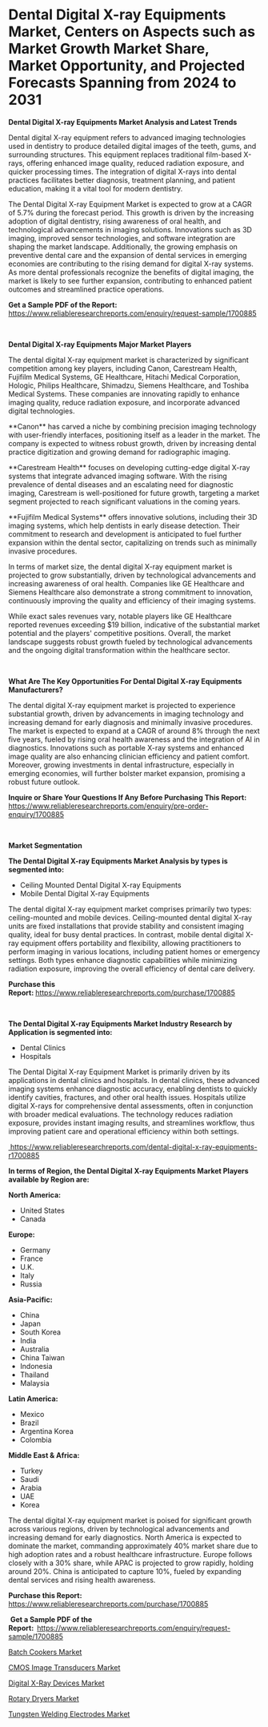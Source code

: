 <p><h1>Dental Digital X-ray Equipments Market, Centers on Aspects such as Market Growth Market Share, Market Opportunity, and Projected Forecasts Spanning from 2024 to 2031</h1></p><p><strong>Dental Digital X-ray Equipments Market Analysis and Latest Trends</strong></p>
<p><p>Dental digital X-ray equipment refers to advanced imaging technologies used in dentistry to produce detailed digital images of the teeth, gums, and surrounding structures. This equipment replaces traditional film-based X-rays, offering enhanced image quality, reduced radiation exposure, and quicker processing times. The integration of digital X-rays into dental practices facilitates better diagnosis, treatment planning, and patient education, making it a vital tool for modern dentistry.</p><p>The Dental Digital X-ray Equipment Market is expected to grow at a CAGR of 5.7% during the forecast period. This growth is driven by the increasing adoption of digital dentistry, rising awareness of oral health, and technological advancements in imaging solutions. Innovations such as 3D imaging, improved sensor technologies, and software integration are shaping the market landscape. Additionally, the growing emphasis on preventive dental care and the expansion of dental services in emerging economies are contributing to the rising demand for digital X-ray systems. As more dental professionals recognize the benefits of digital imaging, the market is likely to see further expansion, contributing to enhanced patient outcomes and streamlined practice operations.</p></p>
<p><strong>Get a Sample PDF of the Report:&nbsp;</strong> <a href="https://www.reliableresearchreports.com/enquiry/request-sample/1700885?utm_campaign=5&utm_medium=2&utm_source=Github&utm_content=ia&utm_term=21102024&utm_id=dental-digital-x-ray-equipments">https://www.reliableresearchreports.com/enquiry/request-sample/1700885</a></p>
<p>&nbsp;</p>
<p><strong>Dental Digital X-ray Equipments Major Market Players</strong></p>
<p><p>The dental digital X-ray equipment market is characterized by significant competition among key players, including Canon, Carestream Health, Fujifilm Medical Systems, GE Healthcare, Hitachi Medical Corporation, Hologic, Philips Healthcare, Shimadzu, Siemens Healthcare, and Toshiba Medical Systems. These companies are innovating rapidly to enhance imaging quality, reduce radiation exposure, and incorporate advanced digital technologies.</p><p>**Canon** has carved a niche by combining precision imaging technology with user-friendly interfaces, positioning itself as a leader in the market. The company is expected to witness robust growth, driven by increasing dental practice digitization and growing demand for radiographic imaging.</p><p>**Carestream Health** focuses on developing cutting-edge digital X-ray systems that integrate advanced imaging software. With the rising prevalence of dental diseases and an escalating need for diagnostic imaging, Carestream is well-positioned for future growth, targeting a market segment projected to reach significant valuations in the coming years.</p><p>**Fujifilm Medical Systems** offers innovative solutions, including their 3D imaging systems, which help dentists in early disease detection. Their commitment to research and development is anticipated to fuel further expansion within the dental sector, capitalizing on trends such as minimally invasive procedures.</p><p>In terms of market size, the dental digital X-ray equipment market is projected to grow substantially, driven by technological advancements and increasing awareness of oral health. Companies like GE Healthcare and Siemens Healthcare also demonstrate a strong commitment to innovation, continuously improving the quality and efficiency of their imaging systems.</p><p>While exact sales revenues vary, notable players like GE Healthcare reported revenues exceeding $19 billion, indicative of the substantial market potential and the players' competitive positions. Overall, the market landscape suggests robust growth fueled by technological advancements and the ongoing digital transformation within the healthcare sector.</p></p>
<p>&nbsp;</p>
<p><strong>What Are The Key Opportunities For Dental Digital X-ray Equipments Manufacturers?</strong></p>
<p><p>The dental digital X-ray equipment market is projected to experience substantial growth, driven by advancements in imaging technology and increasing demand for early diagnosis and minimally invasive procedures. The market is expected to expand at a CAGR of around 8% through the next five years, fueled by rising oral health awareness and the integration of AI in diagnostics. Innovations such as portable X-ray systems and enhanced image quality are also enhancing clinician efficiency and patient comfort. Moreover, growing investments in dental infrastructure, especially in emerging economies, will further bolster market expansion, promising a robust future outlook.</p></p>
<p><strong>Inquire or Share Your Questions If Any Before Purchasing This Report:</strong> <a href="https://www.reliableresearchreports.com/enquiry/pre-order-enquiry/1700885?utm_campaign=5&utm_medium=2&utm_source=Github&utm_content=ia&utm_term=21102024&utm_id=dental-digital-x-ray-equipments">https://www.reliableresearchreports.com/enquiry/pre-order-enquiry/1700885</a></p>
<p>&nbsp;</p>
<p><strong>Market Segmentation</strong></p>
<p><strong>The Dental Digital X-ray Equipments Market Analysis by types is segmented into:</strong></p>
<p><ul><li>Ceiling Mounted Dental Digital X-ray Equipments</li><li>Mobile Dental Digital X-ray Equipments</li></ul></p>
<p><p>The dental digital X-ray equipment market comprises primarily two types: ceiling-mounted and mobile devices. Ceiling-mounted dental digital X-ray units are fixed installations that provide stability and consistent imaging quality, ideal for busy dental practices. In contrast, mobile dental digital X-ray equipment offers portability and flexibility, allowing practitioners to perform imaging in various locations, including patient homes or emergency settings. Both types enhance diagnostic capabilities while minimizing radiation exposure, improving the overall efficiency of dental care delivery.</p></p>
<p><strong>Purchase this Report:&nbsp;</strong><a href="https://www.reliableresearchreports.com/purchase/1700885?utm_campaign=5&utm_medium=2&utm_source=Github&utm_content=ia&utm_term=21102024&utm_id=dental-digital-x-ray-equipments">https://www.reliableresearchreports.com/purchase/1700885</a></p>
<p>&nbsp;</p>
<p><strong>The Dental Digital X-ray Equipments Market Industry Research by Application is segmented into:</strong></p>
<p><ul><li>Dental Clinics</li><li>Hospitals</li></ul></p>
<p><p>The Dental Digital X-ray Equipment Market is primarily driven by its applications in dental clinics and hospitals. In dental clinics, these advanced imaging systems enhance diagnostic accuracy, enabling dentists to quickly identify cavities, fractures, and other oral health issues. Hospitals utilize digital X-rays for comprehensive dental assessments, often in conjunction with broader medical evaluations. The technology reduces radiation exposure, provides instant imaging results, and streamlines workflow, thus improving patient care and operational efficiency within both settings.</p></p>
<p><a href="https://www.reliableresearchreports.com/dental-digital-x-ray-equipments-r1700885?utm_campaign=5&utm_medium=2&utm_source=Github&utm_content=ia&utm_term=21102024&utm_id=dental-digital-x-ray-equipments">&nbsp;https://www.reliableresearchreports.com/dental-digital-x-ray-equipments-r1700885</a></p>
<p><strong>In terms of Region, the Dental Digital X-ray Equipments Market Players available by Region are:</strong></p>
<p>
    <p> <strong> North America: </strong>
        <ul>
            <li>United States</li>
            <li>Canada</li>
        </ul>
        </p> 
    <p> <strong> Europe: </strong>
        <ul>
            <li>Germany</li>
            <li>France</li>
            <li>U.K.</li>
            <li>Italy</li>
            <li>Russia</li>
        </ul>
        </p> 
    <p> <strong> Asia-Pacific: </strong>
        <ul>
            <li>China</li>
            <li>Japan</li>
            <li>South Korea</li>
            <li>India</li>
            <li>Australia</li>
            <li>China Taiwan</li>
            <li>Indonesia</li>
            <li>Thailand</li>
            <li>Malaysia</li>
        </ul>
        </p> 
    <p> <strong> Latin America: </strong>
        <ul>
            <li>Mexico</li>
            <li>Brazil</li>
            <li>Argentina Korea</li>
            <li>Colombia</li>
        </ul>
        </p> 
    <p> <strong> Middle East & Africa: </strong>
        <ul>
            <li>Turkey</li>
            <li>Saudi</li>
            <li>Arabia</li>
            <li>UAE</li>
            <li>Korea</li>
        </ul>
    </p>
    </p>
<p><p>The dental digital X-ray equipment market is poised for significant growth across various regions, driven by technological advancements and increasing demand for early diagnostics. North America is expected to dominate the market, commanding approximately 40% market share due to high adoption rates and a robust healthcare infrastructure. Europe follows closely with a 30% share, while APAC is projected to grow rapidly, holding around 20%. China is anticipated to capture 10%, fueled by expanding dental services and rising health awareness.</p></p>
<p><strong>Purchase this Report: </strong><a href="https://www.reliableresearchreports.com/purchase/1700885?utm_campaign=5&utm_medium=2&utm_source=Github&utm_content=ia&utm_term=21102024&utm_id=dental-digital-x-ray-equipments">https://www.reliableresearchreports.com/purchase/1700885</a></p>
<p>&nbsp;<strong>Get a Sample PDF of the Report:&nbsp;&nbsp;</strong><a href="https://www.reliableresearchreports.com/enquiry/request-sample/1700885?utm_campaign=5&utm_medium=2&utm_source=Github&utm_content=ia&utm_term=21102024&utm_id=dental-digital-x-ray-equipments">https://www.reliableresearchreports.com/enquiry/request-sample/1700885</a></p>
<p><strong></strong></p>
<p><p><a href="https://www.linkedin.com/pulse/comprehensive-batch-cookers-market-report-regional-analysis-pm89e?utm_campaign=5&utm_medium=2&utm_source=Github&utm_content=ia&utm_term=21102024&utm_id=dental-digital-x-ray-equipments">Batch Cookers Market</a></p><p><a href="https://github.com/alesiasc0na/Market-Research-Report-List-1/blob/main/cmos-image-transducers-market.md?utm_campaign=5&utm_medium=2&utm_source=Github&utm_content=ia&utm_term=21102024&utm_id=dental-digital-x-ray-equipments">CMOS Image Transducers Market</a></p><p><a href="https://github.com/kathiestrine5ty/Market-Research-Report-List-1/blob/main/digital-x-ray-devices-market.md?utm_campaign=5&utm_medium=2&utm_source=Github&utm_content=ia&utm_term=21102024&utm_id=dental-digital-x-ray-equipments">Digital X-Ray Devices Market</a></p><p><a href="https://www.linkedin.com/pulse/navigating-global-rotary-dryers-market-from-trends-strategy-df06e?utm_campaign=5&utm_medium=2&utm_source=Github&utm_content=ia&utm_term=21102024&utm_id=dental-digital-x-ray-equipments">Rotary Dryers Market</a></p><p><a href="https://issuu.com/reportprime-2/docs/tungsten-welding-electrodes-market-_3c727426191cd7?utm_campaign=5&utm_medium=2&utm_source=Github&utm_content=ia&utm_term=21102024&utm_id=dental-digital-x-ray-equipments">Tungsten Welding Electrodes Market</a></p></p>